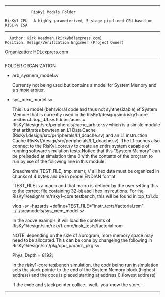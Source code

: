 ****************************************************************************************

				RisKy1 Models Folder

    RisKy1 CPU - A highly parameterized, 5 stage pipelined CPU based on RISC-V ISA
----------------------------------------------------------------------------------------

      Author: Kirk Weedman (kirk@hdlexpress.com)
    Position: Design/Verification Engineer (Project Owner)
Organization: HDLexpress.com

----------------------------------------------------------------------------------------

FOLDER ORGANIZATION:

- arb_sysmem_model.sv

   Currently not being used but contains a model for System Memory and a simple arbiter.
   
         
- sys_mem_model.sv
   
   This is a model (behavioral code and thus not synthesizable) of System Memory that is
   currently used in the RisKy1/design/sim/risky1-core testbench top_tb1.sv.  It interfaces
   to RisKy1/design/src/peripherals/cache_arbiter.sv which is a simple module that
   arbitrates bewteen an L1 Data Cache (RisKy1/design/src/peripherals/L1_dcache.sv) and
   an L1 Instruction Cache (RisKy1/design/src/peripherals/L1_dcache.sv).  The L1 caches
   also connect to the RisKy1_core.sv to create an entire system capable of running
   software simulation tests.  Notice that this "System Memory" can be preloaded at simulation
   time 0 with the contents of the program to run by use of the following line in this module.
   
   $readmemh(`TEST_FILE, tmp_mem); // all hex data must be organized in chunks of 4 bytes and be in proper ENDIAN format

   `TEST_FILE is a macro and that macro is defined by the user setting this to the correct file
   containing 32-bit ascii hex instrcutions. For the RisKy1/design/sim/risky1-core testbench,
   this will be found in top_tb1.do
   
   vlog  -sv -hazards +define+TEST_FILE=\"instr_tests/factorial.rom\"        ../../src/models/sys_mem_model.sv
   
   
   In the above example, it will load the contents of RisKy1/design/sim/risky1-core/instr_tests/factorial.rom
   
   
   NOTE: depending on the size of a program, more memory space may need to be allocated.
   This can be done by changeing the following in RisKy1/design/src/pkg/cpu_params_pkg.sv
   
   Phys_Depth = 8192;
   
   In the risky1-core testbench simulation, the code being run in simulation sets the stack
   pointer to the end of the System Memory block (highest address) and the code is placed
   starting at address 0 (lowest address)
   
   If the code and stack pointer collide...well.. you know the story...

****************************************************************************************
